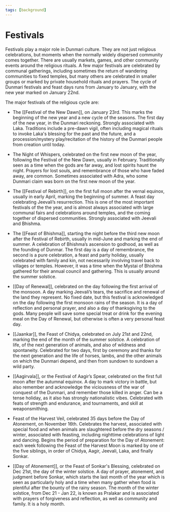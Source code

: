```yaml
---
tags: [background]
---
```


# Festivals

Festivals play a major role in Dunmari culture. They are not just religious celebrations, but moments when the normally widely dispersed community comes together. There are usually markets, games, and other community events around the religious rituals. A few major festivals are celebrated by communal gatherings, including sometimes the return of wandering communities to fixed temples, but many others are celebrated in smaller groups or marked by private household rituals and prayers. The cycle of Dunmari festivals and feast days runs from January to January, with the new year marked on January 22nd. 

The major festivals of the religious cycle are:

- The [[Festival of the New Dawn]], on January 23rd. This marks the beginning of the new year and a new cycle of the seasons. The first day of the new year, in the Dunmari reckoning. Strongly associated with Laka. Traditions include a pre-dawn vigil, often including magical rituals to invoke Laka's blessing for the past and the future, and a procession/mystery play/recitation of the history of the Dunmari people from creation until today. 

- The Night of Whispers, celebrated on the first new moon of the year, following the Festival of the New Dawn, usually in February. Traditionally seen as a time when the gods are far away, and lost spirits haunt the night. Prayers for lost souls, and remembrance of those who have faded away, are common. Sometimes associated with Adra, who some Dunmari claim was born on the first new moon of the year. 

- The [[Festival of Rebirth]], on the first full moon after the vernal equinox, usually in early April, marking the beginning of summer. A feast day celebrating Jeevali’s resurrection. This is one of the most important festivals of the the year, and is almost always associated with large communal fairs and celebrations around temples, and the coming together of dispersed communities. Strongly associated with Jeevali and Bhishma.

- The [[Feast of Bhishma]], starting the night before the third new moon after the Festival of Rebirth, usually in mid-June and marking the end of summer. A celebration of Bhishma’s ascension to godhood, as well as the founding of Dunmar. The first day is a day of remembrance, the second is a pure celebration, a feast and party holiday, usually celebrated with family and kin, not necessarily involving travel back to villages or temples. However, it was a time when the Mystai of Bhishma gathered for their annual council and gathering. This is usually around the summer solstice.

- [[Day of Renewal]], celebrated on the day following the first arrival of the monsoon. A day marking Jeevali’s tears, the sacrifice and renewal of the land they represent. No fixed date, but this festival is acknowledged on the day following the first monsoon rains of the season. It is a day of reflection and personal prayer, and also a day of thanksgiving to the gods. Many people will save some special treat or drink for the evening meal on the Day of Renewal, but otherwise is often a very personal feast day. 

- [[Jaankar]], the Feast of Chidya, celebrated on July 21st and 22nd, marking the end of the month of the summer solstice. A celebration of life, of the next generation of animals, and also of wildness and spontaneity. Celebrated for two days, first by ceremony and thanks for the next generation and the life of horses, lambs, and the other animals on which the Dunmari depend, and then from sundown to sundown a wild party. 

- [[Aagirvala]], or the Festival of Aagir’s Spear, celebrated on the first full moon after the autumnal equinox. A day to mark victory in battle, but also remember and acknowledge the viciousness of the war of conquest of the Dunmari, and remember those killed in anger. Can be a tense holiday, as it also has strongly nationalistic vibes. Celebrated with feats of strength and endurance, and tournaments, and skill at weaponsmithing.

- Feast of the Harvest Veil, celebrated 35 days before the Day of Atonement, on November 16th. Celebrates the harvest, associated with special food and when animals are slaughtered before the dry seasons / winter, associated with feasting, including nighttime celebrations of light and dancing. Begins the period of preparation for the Day of Atonement: each week following the Feast of the Harvest Moon is marked by one of the five siblings, in order of Chidya, Aagir, Jeevali, Laka, and finally Sonkar. 

- [[Day of Atonement]], or the Feast of Sonkar's Blessing, celebrated on Dec 21st, the day of the winter solstice. A day of prayer, atonement, and judgment before Sonkar, which starts the last month of the year which is seen as particularly holy and a time when many gather when food is plentiful after the bounty of the rainy season. The month of the winter solstice, from Dec 21 - Jan 22, is known as Pralakar and is associated with prayers of forgiveness and reflection, as well as community and family. It is a holy month. 